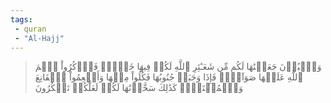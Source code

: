 ```yaml
---
tags: 
 - quran 
 - "Al-Hajj"
---
```


> وَٱلۡبُدۡنَ جَعَلۡنَٰهَا لَكُم مِّن شَعَـٰٓئِرِ ٱللَّهِ لَكُمۡ فِيهَا خَيۡرٞۖ فَٱذۡكُرُواْ ٱسۡمَ ٱللَّهِ عَلَيۡهَا صَوَآفَّۖ فَإِذَا وَجَبَتۡ جُنُوبُهَا فَكُلُواْ مِنۡهَا وَأَطۡعِمُواْ ٱلۡقَانِعَ وَٱلۡمُعۡتَرَّۚ كَذَٰلِكَ سَخَّرۡنَٰهَا لَكُمۡ لَعَلَّكُمۡ تَشۡكُرُونَ
